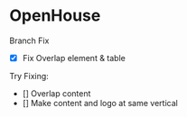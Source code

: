 # OpenHouse

Branch Fix
- [x] Fix Overlap element & table

Try Fixing:
- [] Overlap content
- [] Make content and logo at same vertical